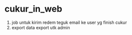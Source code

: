 # cukur_in_web
1. job untuk kirim redem teguk email ke user yg finish cukur
2. export data export utk admin
